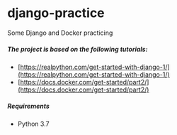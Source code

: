 # django-practice
Some Django and Docker practicing

##### The project is based on the following tutorials:
- [https://realpython.com/get-started-with-django-1/](https://realpython.com/get-started-with-django-1/)
- [https://docs.docker.com/get-started/part2/](https://docs.docker.com/get-started/part2/)

##### Requirements
- Python 3.7
